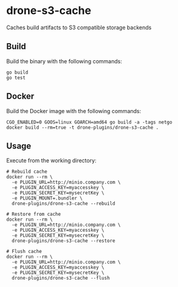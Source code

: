 # drone-s3-cache
Caches build artifacts to S3 compatible storage backends

## Build

Build the binary with the following commands:

```
go build
go test
```

## Docker

Build the Docker image with the following commands:

```
CGO_ENABLED=0 GOOS=linux GOARCH=amd64 go build -a -tags netgo
docker build --rm=true -t drone-plugins/drone-s3-cache .
```

## Usage

Execute from the working directory:

```
# Rebuild cache
docker run --rm \
  -e PLUGIN_URL=http://minio.company.com \
  -e PLUGIN_ACCESS_KEY=myaccesskey \
  -e PLUGIN_SECRET_KEY=mysecretKey \
  -e PLUGIN_MOUNT=.bundler \
  drone-plugins/drone-s3-cache --rebuild

# Restore from cache
docker run --rm \
  -e PLUGIN_URL=http://minio.company.com \
  -e PLUGIN_ACCESS_KEY=myaccesskey \
  -e PLUGIN_SECRET_KEY=mysecretKey \
  drone-plugins/drone-s3-cache --restore

# Flush cache
docker run --rm \
  -e PLUGIN_URL=http://minio.company.com \
  -e PLUGIN_ACCESS_KEY=myaccesskey \
  -e PLUGIN_SECRET_KEY=mysecretKey \
  drone-plugins/drone-s3-cache --flush
```
